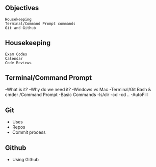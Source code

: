 ## Objectives
    Housekeeping
    Terminal/Command Prompt commands
    Git and Github

## Housekeeping
    Exam Codes
    Calendar
    Code Reviews

## Terminal/Command Prompt
-What is it?
-Why do we need it?
-Windows vs Mac
    -Terminal/Git Bash & cmder /Command Prompt
-Basic Commands
    -ls/dir
    -cd
    -cd ..
    -AutoFill

## Git
- Uses
- Repos
- Commit process

## Github
- Using Github
